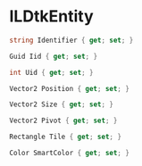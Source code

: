 # ILDtkEntity

```cs
string Identifier { get; set; }
```

```cs
Guid Iid { get; set; }
```

```cs
int Uid { get; set; }
```

```cs
Vector2 Position { get; set; }
```

```cs
Vector2 Size { get; set; }
```

```cs
Vector2 Pivot { get; set; }
```

```cs
Rectangle Tile { get; set; }
```

```cs
Color SmartColor { get; set; }
```
